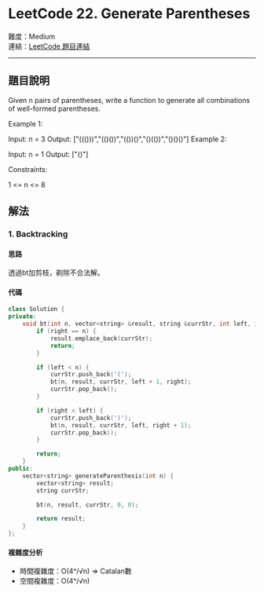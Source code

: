 # LeetCode 22. Generate Parentheses

難度：Medium  
連結：[LeetCode 題目連結](https://leetcode.com/problems/generate-parentheses/description/)

---

## 題目說明
    
Given n pairs of parentheses, write a function to generate all combinations of well-formed parentheses.

 

Example 1:

Input: n = 3
Output: ["((()))","(()())","(())()","()(())","()()()"]
Example 2:

Input: n = 1
Output: ["()"]
 

Constraints:

1 <= n <= 8

## 解法
### 1. Backtracking
#### 思路

透過bt加剪枝，剃除不合法解。

#### 代碼
```c++
class Solution {
private:
    void bt(int n, vector<string> &result, string &currStr, int left, int right) {
        if (right == n) {
            result.emplace_back(currStr);
            return;
        }

        if (left < n) {
            currStr.push_back('(');
            bt(n, result, currStr, left + 1, right);
            currStr.pop_back();
        }

        if (right < left) {
            currStr.push_back(')');
            bt(n, result, currStr, left, right + 1);
            currStr.pop_back();
        }

        return;
    }
public:
    vector<string> generateParenthesis(int n) {
        vector<string> result;
        string currStr;

        bt(n, result, currStr, 0, 0);

        return result;
    }
};
```

#### 複雜度分析

- 時間複雜度：O(4ⁿ/√n) => Catalan數
- 空間複雜度：O(4ⁿ/√n) 